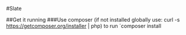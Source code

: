 #Slate

##Get it running
###Use composer (if not installed globally use: curl -s https://getcomposer.org/installer | php) to run ´composer install